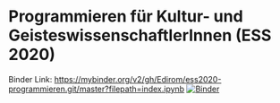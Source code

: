 # Programmieren für Kultur- und GeisteswissenschaftlerInnen (ESS 2020)

Binder Link: https://mybinder.org/v2/gh/Edirom/ess2020-programmieren.git/master?filepath=index.ipynb [![Binder](https://mybinder.org/badge_logo.svg)](https://mybinder.org/v2/gh/Edirom/ess2020-programmieren.git/master?filepath=index.ipynb) 
